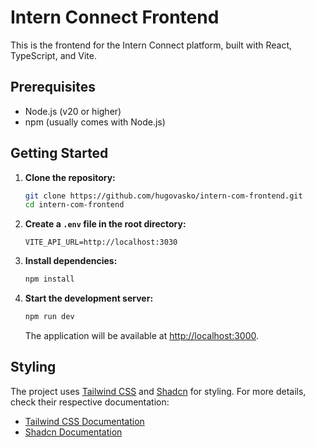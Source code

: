 # Intern Connect Frontend

This is the frontend for the Intern Connect platform, built with React, TypeScript, and Vite.

## Prerequisites

- Node.js (v20 or higher)
- npm (usually comes with Node.js)

## Getting Started

1. **Clone the repository:**

   ```bash
   git clone https://github.com/hugovasko/intern-com-frontend.git
   cd intern-com-frontend
   ```

2. **Create a `.env` file in the root directory:**

   ```env
   VITE_API_URL=http://localhost:3030
   ```

3. **Install dependencies:**

   ```bash
   npm install
   ```

4. **Start the development server:**

   ```bash
   npm run dev
   ```

   The application will be available at [http://localhost:3000](http://localhost:3000).

## Styling

The project uses [Tailwind CSS](https://tailwindcss.com/docs/installation) and [Shadcn](https://ui.shadcn.com/docs) for styling. For more details, check their respective documentation:

- [Tailwind CSS Documentation](https://tailwindcss.com/docs)
- [Shadcn Documentation](https://ui.shadcn.com/docs)
